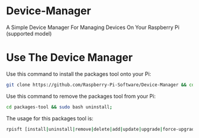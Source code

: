 # Device-Manager
A Simple Device Manager For Managing Devices On Your Raspberry Pi (supported model)

# Use The Device Manager
Use this command to install the packages tool onto your Pi:
```bash
git clone https://github.com/Raspberry-Pi-Software/Device-Manager && cd packages-tool && sudo bash install;
```
Use this command to remove the packages tool from your Pi:
```bash
cd packages-tool && sudo bash uninstall;
```
The usage for this packages tool is:
```bash
rpisft [install|uninstall|remove|delete|add|update|upgrade|force-upgrade] <package>
```

